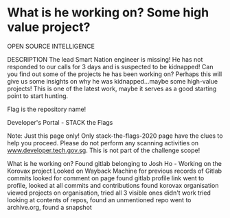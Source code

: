 # What is he working on? Some high value project?
OPEN SOURCE INTELLIGENCE

DESCRIPTION
The lead Smart Nation engineer is missing! He has not responded to our calls for 3 days and is suspected to be kidnapped! Can you find out some of the projects he has been working on? Perhaps this will give us some insights on why he was kidnapped…maybe some high-value projects! This is one of the latest work, maybe it serves as a good starting point to start hunting.

Flag is the repository name!

Developer's Portal - STACK the Flags

Note: Just this page only! Only stack-the-flags-2020 page have the clues to help you proceed. Please do not perform any scanning activities on www.developer.tech.gov.sg. This is not part of the challenge scope!

What is he working on?
Found gitlab belonging to Josh Ho - Working on the Korovax project
Looked on Wayback Machine for previous records of Gitlab commits
looked for comment on page
found gitlab profile link
went to profile, looked at all commits and contributions
found korovax organisation
viewed projects on organisation, tried all 3 visible ones
didn't work
tried looking at contents of repos, found an unmentioned repo
went to archive.org, found a snapshot
